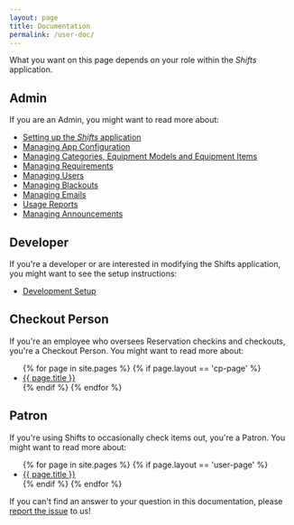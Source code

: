 ```yaml
---
layout: page
title: Documentation
permalink: /user-doc/
---
```


What you want on this page depends on your role within the *Shifts* application.

## Admin

If you are an Admin, you might want to read more about:

* [Setting up the *Shifts* application](https://github.com/YaleSTC/shifts/blob/rails-3.2/README.md)
* [Managing App Configuration](/reservations/user-doc/managing-app-config/)
* [Managing Categories, Equipment Models and Equipment Items](/reservations/user-doc/managing-equipment/)
* [Managing Requirements](reservations/user-doc/managing-requirements/)
* [Managing Users](/reservations/user-doc/managing-users/)
* [Managing Blackouts](/reservations/user-doc/blackouts/)
* [Managing Emails](/reservations/user-doc/emails/)
* [Usage Reports](/reservations/user-doc/reports/)
* [Managing Announcements](/reservations/user-doc/announcements/)

## Developer

If you're a developer or are interested in modifying the Shifts application, you might want to see the setup instructions:

* [Development Setup](https://github.com/YaleSTC/shifts/wiki)

## Checkout Person

If you're an employee who oversees Reservation checkins and checkouts, you're a Checkout Person. You might want to read more about:

<ul>
{% for page in site.pages %}
  {% if page.layout == 'cp-page' %}  
    <li><a href="{{ page.url | prepend: site.baseurl }}">{{ page.title }}</a></li>
  {% endif %}
{% endfor %}
</ul>

## Patron

If you're using Shifts to occasionally check items out, you're a Patron. You might want to read more about:

<ul>
{% for page in site.pages %}
  {% if page.layout == 'user-page' %}  
    <li><a href="{{ page.url | prepend: site.baseurl }}">{{ page.title }}</a></li>
  {% endif %}
{% endfor %}
</ul>

If you can't find an answer to your question in this documentation, please [report the issue](https://docs.google.com/a/yale.edu/spreadsheet/viewform?formkey=dE8zTFprNVB4RTAwdURhWEVTTlpDQVE6MQ#gid=0) to us!
